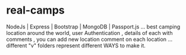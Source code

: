 # real-camps
NodeJs | Express | Bootstrap | MongoDB | Passport.js ... best camping location around the world, user Authentication , details of each with comments , you can add new location comment on each location ... different "v" folders represent different WAYS to make it.

